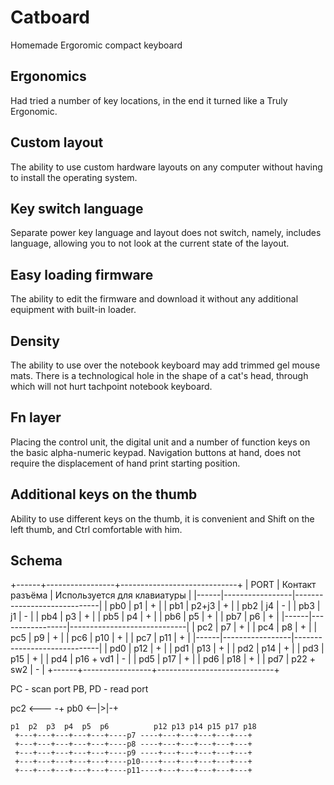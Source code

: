 # Catboard

Homemade Ergoromic compact keyboard

## Ergonomics

Had tried a number of key locations, in the end it turned like a Truly Ergonomic.

## Custom layout

The ability to use custom hardware layouts on any computer without having to install the operating system.

## Key switch language

Separate power key language and layout does not switch, namely, includes language, allowing you to not look at the current state of the layout.

## Easy loading firmware

The ability to edit the firmware and download it without any additional equipment with built-in loader.

## Density

The ability to use over the notebook keyboard may add trimmed gel mouse mats. There is a technological hole in the shape of a cat's head, through which will not hurt tachpoint notebook keyboard.

## Fn layer

Placing the control unit, the digital unit and a number of function keys on the basic alpha-numeric keypad. Navigation buttons at hand, does not require the displacement of hand print starting position.

## Additional keys on the thumb

Ability to use different keys on the thumb, it is convenient and Shift on the left thumb, and Ctrl comfortable with him.

## Schema

+------+-----------------+-----------------------------+
| PORT | Контакт разъёма | Используется для клавиатуры |
|------|-----------------|-----------------------------|
| pb0  | p1              | +                           |
| pb1  | p2+j3           | +                           |
| pb2  |  j4             | -                           |
| pb3  |  j1             | -                           |
| pb4  | p3              | +                           |
| pb5  | p4              | +                           |
| pb6  | p5              | +                           |
| pb7  | p6              | +                           |
|------|-----------------|-----------------------------|
| pc2  | p7              | +                           |
| pc4  | p8              | +                           |
| pc5  | p9              | +                           |
| pc6  | p10             | +                           |
| pc7  | p11             | +                           |
|------|-----------------|-----------------------------|
| pd0  | p12             | +                           |
| pd1  | p13             | +                           |
| pd2  | p14             | +                           |
| pd3  | p15             | +                           |
| pd4  | p16 + vd1       | -                           |
| pd5  | p17             | +                           |
| pd6  | p18             | +                           |
| pd7  | p22 + sw2       | -                           |
+------+-----------------+-----------------------------+

PC - scan port
PB, PD - read port

pc2 <--- \-+
pb0 <--|>|-+

    p1  p2  p3  p4  p5  p6          p12 p13 p14 p15 p17 p18
     +---+---+---+---+---+----p7 ----+---+---+---+---+---+
     +---+---+---+---+---+----p8 ----+---+---+---+---+---+
     +---+---+---+---+---+----p9 ----+---+---+---+---+---+
     +---+---+---+---+---+----p10----+---+---+---+---+---+
     +---+---+---+---+---+----p11----+---+---+---+---+---+

